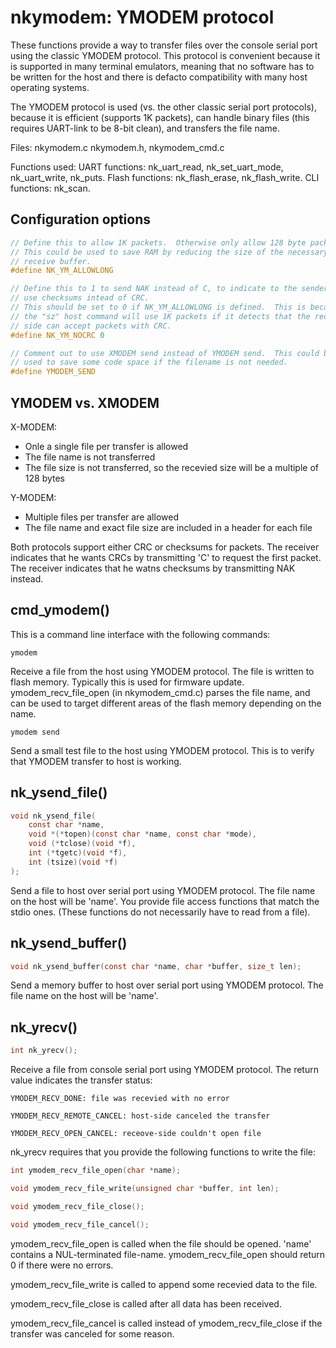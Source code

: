 # nkymodem: YMODEM protocol

These functions provide a way to transfer files over the console serial port
using the classic YMODEM protocol.  This protocol is convenient because it
is supported in many terminal emulators, meaning that no software has to be
written for the host and there is defacto compatibility with many host
operating systems.

The YMODEM protocol is used (vs.  the other classic serial port protocols),
because it is efficient (supports 1K packets), can handle binary files (this
requires UART-link to be 8-bit clean), and transfers the file name.

Files: nkymodem.c nkymodem.h, nkymodem_cmd.c

Functions used: UART functions: nk_uart_read, nk_set_uart_mode, nk_uart_write,
nk_puts.  Flash functions: nk_flash_erase, nk_flash_write.  CLI functions:
nk_scan.


## Configuration options

```c
// Define this to allow 1K packets.  Otherwise only allow 128 byte packets. 
// This could be used to save RAM by reducing the size of the necessary
// receive buffer.
#define NK_YM_ALLOWLONG

// Define this to 1 to send NAK instead of C, to indicate to the sender to
// use checksums intead of CRC.
// This should be set to 0 if NK_YM_ALLOWLONG is defined.  This is because
// the "sz" host command will use 1K packets if it detects that the receive
// side can accept packets with CRC.
#define NK_YM_NOCRC 0

// Comment out to use XMODEM send instead of YMODEM send.  This could be
// used to save some code space if the filename is not needed.
#define YMODEM_SEND
```

## YMODEM vs. XMODEM

X-MODEM:

* Onle a single file per transfer is allowed
* The file name is not transferred
* The file size is not transferred, so the recevied size will be a multiple of 128 bytes

Y-MODEM:

* Multiple files per transfer are allowed
* The file name and exact file size are included in a header for each file

Both protocols support either CRC or checksums for packets.  The receiver
indicates that he wants CRCs by transmitting 'C' to request the first
packet.  The receiver indicates that he watns checksums by transmitting NAK
instead.

## cmd_ymodem()

This is a command line interface with the following commands:

	ymodem

Receive a file from the host using YMODEM protocol.  The file is written to
flash memory.  Typically this is used for firmware update. 
ymodem_recv_file_open (in nkymodem_cmd.c) parses the file name, and can be
used to target different areas of the flash memory depending on the name.

	ymodem send

Send a small test file to the host using YMODEM protocol.  This is to verify
that YMODEM transfer to host is working.

## nk_ysend_file()

```c
void nk_ysend_file(
    const char *name, 
    void *(*topen)(const char *name, const char *mode),
    void (*tclose)(void *f),
    int (*tgetc)(void *f),
    int (tsize)(void *f)
);
```

Send a file to host over serial port using YMODEM protocol.  The file name
on the host will be 'name'.  You provide file access functions that match
the stdio ones.  (These functions do not necessarily have to read from a
file).

## nk_ysend_buffer()

```c
void nk_ysend_buffer(const char *name, char *buffer, size_t len);
```

Send a memory buffer to host over serial port using YMODEM protocol.  The
file name on the host will be 'name'.

## nk_yrecv()

```c
int nk_yrecv();
```

Receive a file from console serial port using YMODEM protocol.  The return
value indicates the transfer status:

	YMODEM_RECV_DONE: file was recevied with no error

	YMODEM_RECV_REMOTE_CANCEL: host-side canceled the transfer

	YMODEM_RECV_OPEN_CANCEL: receove-side couldn't open file

nk_yrecv requires that you provide the following functions to write the file:

```c
int ymodem_recv_file_open(char *name);

void ymodem_recv_file_write(unsigned char *buffer, int len);

void ymodem_recv_file_close();

void ymodem_recv_file_cancel();
```

ymodem_recv_file_open is called when the file should be opened.  'name'
contains a NUL-terminated file-name.  ymodem_recv_file_open should return 0
if there were no errors.

ymodem_recv_file_write is called to append some recevied data to the file.

ymodem_recv_file_close is called after all data has been received.

ymodem_recv_file_cancel is called instead of ymodem_recv_file_close if the
transfer was canceled for some reason.
